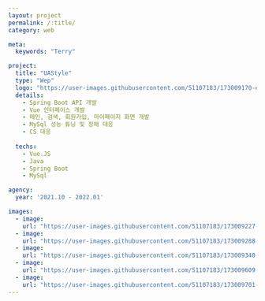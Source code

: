 ```yaml
---
layout: project
permalink: /:title/
category: web

meta:
  keywords: "Terry"

project:
  title: "UAStyle"
  type: "Wep"
  logo: "https://user-images.githubusercontent.com/51107183/173009170-ebb570ee-f3ae-443e-8aee-371ee3500335.png"
  details:
    - Spring Boot API 개발 
    - Vue 인터페이스 개발 
    - 메인, 검색, 회원가입, 마이페이지 화면 개발  
    - MySql 성능 튜닝 및 장애 대응
    - CS 대응
    
  techs:
    - Vue.JS
    - Java
    - Spring Boot
    - MySql

agency:
  year: '2021.10 - 2022.01'

images:
  - image:
    url: "https://user-images.githubusercontent.com/51107183/173009227-120babb5-c412-4dc4-89ea-95d89f37d9ac.png"
  - image:
    url: "https://user-images.githubusercontent.com/51107183/173009288-2b9bafeb-7c17-4c1d-ac7d-d8e974a2134b.png"
  - image:
    url: "https://user-images.githubusercontent.com/51107183/173009340-c5067a8d-fd95-444a-9bc7-e74864cbfe93.png"
  - image:
    url: "https://user-images.githubusercontent.com/51107183/173009609-dfcd2343-f30a-4d7f-a68a-37c09b7addc9.png"
  - image:
    url: "https://user-images.githubusercontent.com/51107183/173009701-30c8bb51-9cb9-435f-9a9b-4df3580d7730.png"
---
```

